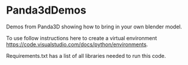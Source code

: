 # Panda3dDemos
Demos from Panda3D showing how to bring in your own blender model.

To use follow instructions here to create a virtual environment https://code.visualstudio.com/docs/python/environments.

Requirements.txt has a list of all libraries needed to run this code.
